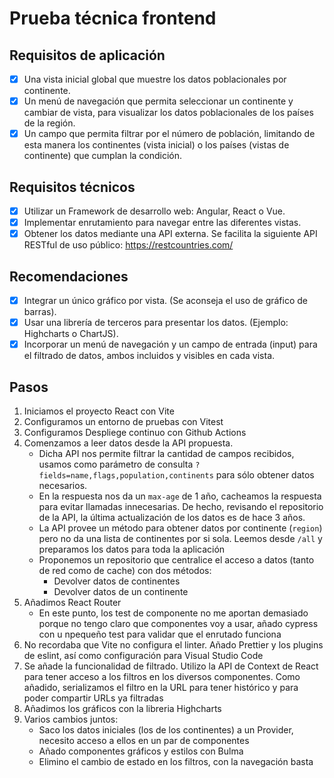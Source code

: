 # Prueba técnica frontend

## Requisitos de aplicación
- [x] Una vista inicial global que muestre los datos poblacionales por continente.
- [x] Un menú de navegación que permita seleccionar un continente y cambiar de vista, para
visualizar los datos poblacionales de los países de la región.
- [x] Un campo que permita filtrar por el número de población, limitando de esta manera los continentes (vista inicial) o los países (vistas de continente) que cumplan la condición.

## Requisitos técnicos
- [x] Utilizar un Framework de desarrollo web: Angular, React o Vue.
- [x] Implementar enrutamiento para navegar entre las diferentes vistas.
- [x] Obtener los datos mediante una API externa. Se facilita la siguiente API RESTful de uso público: https://restcountries.com/

## Recomendaciones
- [x] Integrar un único gráfico por vista. (Se aconseja el uso de gráfico de barras).
- [x] Usar una librería de terceros para presentar los datos. (Ejemplo: Highcharts o ChartJS).
- [x] Incorporar un menú de navegación y un campo de entrada (input) para el filtrado de
datos, ambos incluidos y visibles en cada vista.

## Pasos
1. Iniciamos el proyecto React con Vite
2. Configuramos un entorno de pruebas con Vitest
3. Configuramos Despliege continuo con Github Actions
4. Comenzamos a leer datos desde la API propuesta.
   - Dicha API nos permite filtrar la cantidad de campos recibidos, usamos como parámetro de consulta `?fields=name,flags,population,continents` para sólo obtener datos necesarios.
   - En la respuesta nos da un `max-age` de 1 año, cacheamos la respuesta para evitar llamadas innecesarias. De hecho, revisando el repositorio de la API, la última actualización de los datos es de hace 3 años.
   - La API provee un método para obtener datos por continente (`region`) pero no da una lista de continentes por si sola. Leemos desde `/all` y preparamos los datos para toda la aplicación
   - Proponemos un repositorio que centralice el acceso a datos (tanto de red como de cache) con dos métodos:
     - Devolver datos de continentes
     - Devolver datos de un continente
5. Añadimos React Router
   - En este punto, los test de componente no me aportan demasiado porque no tengo claro que componentes voy a usar, añado cypress con u npequeño test para validar que el enrutado funciona
6. No recordaba que Vite no configura el linter. Añado Prettier y los plugins de eslint, así como configuración para Visual Studio Code
7. Se añade la funcionalidad de filtrado. Utilizo la API de Context de React para tener acceso a los filtros en los diversos componentes. Como añadido, serializamos el filtro en la URL para tener histórico y para poder compartir URLs ya filtradas
8. Añadimos los gráficos con la libreria Highcharts
9. Varios cambios juntos:
   - Saco los datos iniciales (los de los continentes) a un Provider, necesito acceso a ellos en un par de componentes
   - Añado componentes gráficos y estilos con Bulma
   - Elimino el cambio de estado en los filtros, con la navegación basta